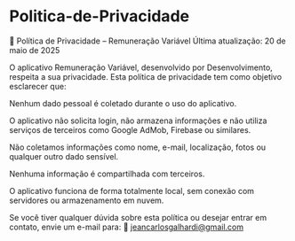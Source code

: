 # Politica-de-Privacidade

📄 Política de Privacidade – Remuneração Variável
Última atualização: 20 de maio de 2025

O aplicativo Remuneração Variável, desenvolvido por Desenvolvimento, respeita a sua privacidade. Esta política de privacidade tem como objetivo esclarecer que:

Nenhum dado pessoal é coletado durante o uso do aplicativo.

O aplicativo não solicita login, não armazena informações e não utiliza serviços de terceiros como Google AdMob, Firebase ou similares.

Não coletamos informações como nome, e-mail, localização, fotos ou qualquer outro dado sensível.

Nenhuma informação é compartilhada com terceiros.

O aplicativo funciona de forma totalmente local, sem conexão com servidores ou armazenamento em nuvem.

Se você tiver qualquer dúvida sobre esta política ou desejar entrar em contato, envie um e-mail para:
📧 jeancarlosgalhardi@gmail.com
